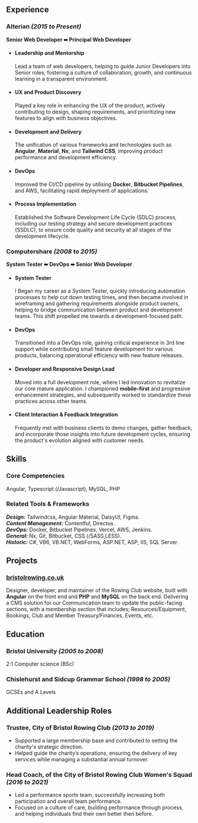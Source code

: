 ## Experience

### Alterian _(2015 to Present)_

**Senior Web Developer ➠ Principal Web Developer**

- #### Leadership and Mentorship
  Lead a team of web developers, helping to guide Junior Developers into Senior roles, fostering a culture of collaboration, growth, and continuous learning in a transparent environment.
- #### UX and Product Discovery
  Played a key role in enhancing the UX of the product, actively contributing to design, shaping requirements, and prioritizing new features to align with business objectives.
- #### Development and Delivery
  The unification of various frameworks and technologies such as **Angular**, **Material**, **Nx**, and **Tailwind CSS**, improving product performance and development efficiency.
- #### DevOps
  Improved the CI/CD pipeline by utilising **Docker**, **Bitbucket Pipelines**, and AWS, facilitating rapid deployment of applications.
- #### Process Implementation
  Established the Software Development Life Cycle (SDLC) process, including our testing strategy and secure development practices (SSDLC), to ensure code quality and security at all stages of the development lifecycle.

### Computershare _(2008 to 2015)_

**System Tester ➠ DevOps ➠ Senior Web Developer**

- #### System Tester
  I Began my career as a System Tester, quickly introducing automation processes to help cut down testing times, and then became involved in wireframing and gathering requirements alongside product owners, helping to bridge communication between product and development teams. This shift propelled me towards a development-focused path.
- #### DevOps
  Transitioned into a DevOps role, gaining critical experience in 3rd line support while contributing small feature development for various products, balancing operational efficiency with new feature releases.
- #### Developer and Responsive Design Lead
  Moved into a full development role, where I led innovation to revitalize our core mature application. I championed **mobile-first** and progressive enhancement strategies, and subsequently worked to standardize these practices across other teams.
- #### Client Interaction & Feedback Integration
  Frequently met with business clients to demo changes, gather feedback, and incorporate those insights into future development cycles, ensuring the product's evolution aligned with customer needs.

## Skills

### Core Competencies

Angular, Typescript (/Javascript), MySQL, PHP

### Related Tools & Frameworks

___Design:___ Tailwindcss, Angular Material, DaisyUI, Figma.\
___Content Management:___ Contentful, Directus.\
___DevOps:___ Docker, Bitbucket Pipelines, Vercel, AWS, Jenkins.\
___General:___ Nx, Git, Bitbucket, CSS (/SASS,LESS).\
___Historic:___ C#, VB6, VB.NET, WebForms, ASP.NET, ASP, IIS, SQL Server.

## Projects

### [bristolrowing.co.uk](https://bristolrowing.co.uk)

Designer, developer, and maintainer of the Rowing Club website, built with **Angular** on the front end and **PHP** and **MySQL** on the back end. Delivering a CMS solution for our Communication team to update the public-facing sections, with a membership section that includes; Resources/Equipment, Bookings, Club and Member Treasury/Finances, Events, etc.

## Education

### Bristol University _(2005 to 2008)_

2:1 Computer science (BSc)

### Chislehurst and Sidcup Grammar School _(1998 to 2005)_

GCSEs and A Levels

## Additional Leadership Roles

### Trustee, City of Bristol Rowing Club _(2013 to 2019)_

- Supported a large membership base and contributed to setting the charity's strategic direction.
- Helped guide the charity’s operations, ensuring the delivery of key services while managing a substantial annual turnover.

### Head Coach, of the City of Bristol Rowing Club Women's Squad  _(2016 to 2021)_

- Led a performance sports team, successfully increasing both participation and overall team performance.
- Focused on a culture of care, building performance through process, and helping individuals find their own better then before.
